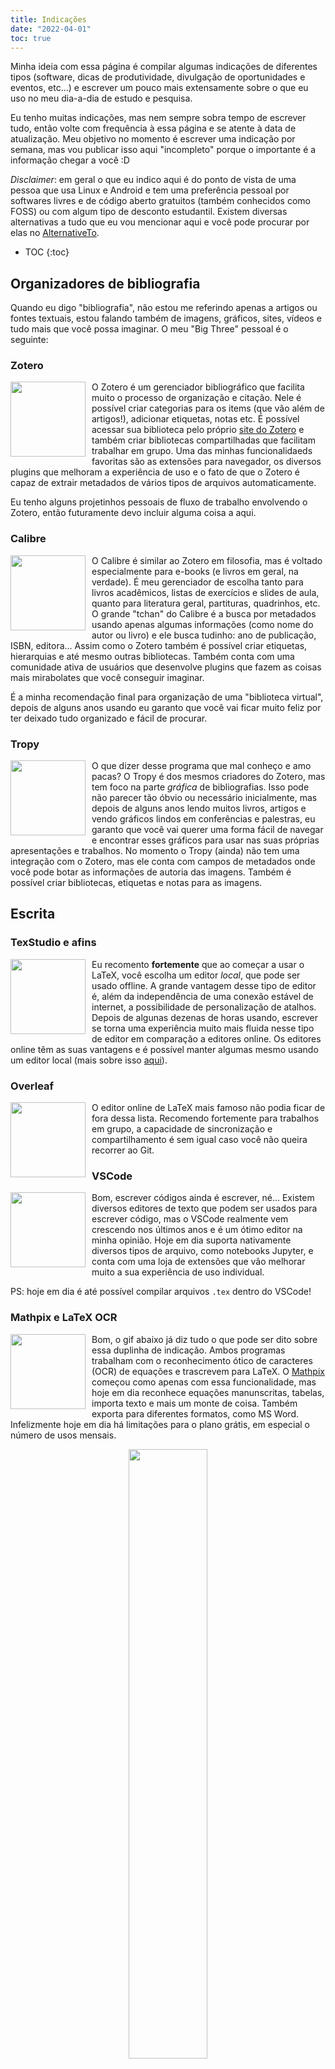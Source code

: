 ```yaml
---
title: Indicações
date: "2022-04-01"
toc: true
---
```

Minha ideia com essa página é compilar algumas indicações de diferentes tipos (software, dicas de produtividade, divulgação de oportunidades e eventos, etc...) e escrever um pouco mais extensamente sobre o que eu uso no meu dia-a-dia de estudo e pesquisa.

Eu tenho muitas indicações, mas nem sempre sobra tempo de escrever tudo, então volte com frequência à essa página e se atente à data de atualização. Meu objetivo no momento é escrever uma indicação por semana, mas vou publicar isso aqui "incompleto" porque o importante é a informação chegar a você :D

_Disclaimer_: em geral o que eu indico aqui é do ponto de vista de uma pessoa que usa Linux e Android e tem uma preferência pessoal por softwares livres e de código aberto gratuitos (também conhecidos como FOSS) ou com algum tipo de desconto estudantil. Existem diversas alternativas a tudo que eu vou mencionar aqui e você pode procurar por elas no [AlternativeTo](https://alternativeto.net/).

* TOC
{:toc}


## Organizadores de bibliografia

Quando eu digo "bibliografia", não estou me referindo apenas a artigos ou fontes textuais, estou falando também de imagens, gráficos, sites, vídeos e tudo mais que você possa imaginar. O meu "Big Three" pessoal é o seguinte:
### Zotero

<img src="https://upload.wikimedia.org/wikipedia/commons/thumb/7/74/Zotero_logo.svg/320px-Zotero_logo.svg.png" style="float:left; width:120px; object-fit:cover; margin:0; padding:0 10px 0 0; border:none;">

O Zotero é um gerenciador bibliográfico que facilita muito o processo de organização e citação. Nele é possível criar categorias para os items (que vão além de artigos!), adicionar etiquetas, notas etc. É possível acessar sua biblioteca pelo próprio [site do Zotero](https://www.zotero.org) e também criar bibliotecas compartilhadas que facilitam trabalhar em grupo. Uma das minhas funcionalidaeds favoritas são as extensões para navegador, os diversos plugins que melhoram a experiência de uso e o fato de que o Zotero é capaz de extrair metadados de vários tipos de arquivos automaticamente.

Eu tenho alguns projetinhos pessoais de fluxo de trabalho envolvendo o Zotero, então futuramente devo incluir alguma coisa a aqui.

### Calibre
<img src="https://upload.wikimedia.org/wikipedia/commons/c/cf/Calibre_logo_3.png" style="float:left; width:120px; object-fit:cover; margin:0; padding:0 10px 0 0; border:none;">

O Calibre é similar ao Zotero em filosofia, mas é voltado especialmente para e-books (e livros em geral, na verdade). É meu gerenciador de escolha tanto para livros acadêmicos, listas de exercícios e slides de aula, quanto para literatura geral, partituras, quadrinhos, etc. O grande "tchan" do Calibre é a busca por metadados usando apenas algumas informações (como nome do autor ou livro) e ele busca tudinho: ano de publicação, ISBN, editora... Assim como o Zotero também é possível criar etiquetas, hierarquias e até mesmo outras bibliotecas. Também conta com uma comunidade ativa de usuários que desenvolve plugins que fazem as coisas mais mirabolates que você conseguir imaginar.

É a minha recomendação final para organização de uma "biblioteca virtual", depois de alguns anos usando eu garanto que você vai ficar muito feliz por ter deixado tudo organizado e fácil de procurar.


### Tropy
<img src="https://upload.wikimedia.org/wikipedia/commons/thumb/b/b5/Tropy-icon-small.svg/270px-Tropy-icon-small.svg.png" style="float:left; width:120px; object-fit:cover; margin:0; padding:0 10px 0 0; border:none;">

O que dizer desse programa que mal conheço e amo pacas? O Tropy é dos mesmos criadores do Zotero, mas tem foco na parte _gráfica_ de bibliografias. Isso pode não parecer tão óbvio ou necessário inicialmente, mas depois de alguns anos lendo muitos livros, artigos e vendo gráficos lindos em conferências e palestras, eu garanto que você vai querer uma forma fácil de navegar e encontrar esses gráficos para usar nas suas próprias apresentações e trabalhos. No momento o Tropy (ainda) não tem uma integração com o Zotero, mas ele conta com campos de metadados onde você pode botar as informações de autoria das imagens. Também é possível criar bibliotecas, etiquetas e notas para as imagens.

## Escrita
### TexStudio e afins
<img src="https://upload.wikimedia.org/wikipedia/commons/2/2a/TeXstudio_Logo.svg" style="float:left; width:120px; object-fit:cover; margin:0; padding:0 10px 0 0; border:none;">

Eu recomento **fortemente** que ao começar a usar o LaTeX, você escolha um editor _local_, que pode ser usado offline. A grande vantagem desse tipo de editor é, além da independência de uma conexão estável de internet, a possibilidade de personalização de atalhos. Depois de algunas dezenas de horas usando, escrever se torna uma experiência muito mais fluida nesse tipo de editor em comparação a editores online. Os editores online têm as suas vantagens e é possível manter algumas mesmo usando um editor local (mais sobre isso [aqui](https://rayssags.github.io/acosmicray/pt/escrita/)).
### Overleaf
<img src="https://upload.wikimedia.org/wikipedia/commons/thumb/b/b1/Cib-overleaf_%28CoreUI_Icons_v1.0.0%29.svg/480px-Cib-overleaf_%28CoreUI_Icons_v1.0.0%29.svg.png" style="float:left; width:120px; object-fit:cover; margin:0; padding:0 10px 0 0; border:none;">

O editor online de LaTeX mais famoso não podia ficar de fora dessa lista. Recomendo fortemente para trabalhos em grupo, a capacidade de sincronização e compartilhamento é sem igual caso você não queira recorrer ao Git.

### VSCode
<img src="https://upload.wikimedia.org/wikipedia/commons/9/9a/Visual_Studio_Code_1.35_icon.svg" style="float:left; width:120px; object-fit:cover; margin:0; padding:0 10px 0 0; border:none;">

Bom, escrever códigos ainda é escrever, né... Existem diversos editores de texto que podem ser usados para escrever código, mas o VSCode realmente vem crescendo nos últimos anos e é um ótimo editor na minha opinião. Hoje em dia suporta nativamente diversos tipos de arquivo, como notebooks Jupyter, e conta com uma loja de extensões que vão melhorar muito a sua experiência de uso individual.

PS: hoje em dia é até possível compilar arquivos `.tex` dentro do VSCode!

### Mathpix e LaTeX OCR

<img src="https://mathpix.com/images/logo/image-logo.png" style="float:left; width:120px; object-fit:cover; margin:0; padding:0 10px 0 0; border:none;">

Bom, o gif abaixo já diz tudo o que pode ser dito sobre essa duplinha de indicação. Ambos programas trabalham com o reconhecimento ótico de caracteres (OCR) de equações e trascrevem para LaTeX. O [Mathpix](https://mathpix.com/) começou como apenas com essa funcionalidade, mas hoje em dia reconhece equações manunscritas, tabelas, importa texto e mais um monte de coisa. Também exporta para diferentes formatos, como MS Word. Infelizmente hoje em dia há limitações para o plano grátis, em especial o número de usos mensais. 

<figure style="width:100%; text-align:center; margin:1em 0;">
  <img src="https://user-images.githubusercontent.com/55287601/117812740-77b7b780-b262-11eb-81f6-fc19766ae2ae.gif" style="width:50%; object-fit:contain; border:none;"
       >
</figure>


<img src="https://raw.githubusercontent.com/rayssags/LaTeX-OCR/fd271d25f9aaac6225dfd3e6460a2cfc07ebca96/resources/icon.svg" style="float:left; width:120px; object-fit:cover; margin:0; padding:0 10px 0 0; border:none;">

Com isso em mente, a minha indicação é o [LaTeX OCR](https://github.com/lukas-blecher/LaTeX-OCR). Ele retoma a função básica de transcrever equações para LaTeX, mas é FOSS e está em desenvolvimento ativo no GitHub. No momento só funciona com equações "digitadas", mas há vários planos para expandir as funcionalidades da ferramenta.

### dpScreenOCR

<img src="https://danpla.github.io/dpscreenocr/images/dpscreenocr.svg" style="float:left; width:120px; object-fit:cover; margin:0; padding:0 10px 0 0; border:none;">

O [dpScreenOCR](https://danpla.github.io/dpscreenocr/) é a contraparte textual dos programas acima. Sempre que você precisar extrair um trecho de texto de algum arquivo, esse é o programa para você. Suporta diversos idiomas e também até um suporte razoável para colunas, como mostrado na figura a seguir:

<p style="text-align: center">
<img src="https://danpla.github.io/dpscreenocr/manual-data/split.svg" style="width: 50%" caption="">
</p>

### WebPlotDigitizer

<img src="https://automeris.io/icon.svg" style="float:left; width:120px; object-fit:cover; margin:0; padding:0 10px 0 0; border:none;">

Quem nunca passou pela situação de precisar de alguns dados que só estavam disponíveis em um gráfico? Se você não passou por isso, provavelmente ainda vai passar. A boa notícia é que existem programas capazes de extrair esses dados para você. O meu programa de escolha é o WebPlotDigitizer por ser online, fácil de mexer e grátis. Apesar de ter "web" no nome, [há versões locais para vários sistemas operacionais](https://automeris.io/WebPlotDigitizer/). Elas funcionam exatamente como a ferramenta online.


## Produtividade e organização

### Git + GitHub

<img src="https://upload.wikimedia.org/wikipedia/commons/e/e0/Git-logo.svg" style="float:left; width:120px; object-fit:cover; margin:0; padding:0 10px 0 0; border:none;">

Antes que eu me alongue falando sobre Git, vale a pena olhar esse [link](https://kenzie.com.br/blog/o-que-e-git/) que discute Git e GitHub. De maneira muito ampla, o Git é um sistema de controle de versionamento. Isso quer dizer que ele permite que você versione --- i.e., crie um histórico personalizado --- de algum projeto ou conjunto de arquivos. Entretanto, além disso, o Git permite que você explore desenvolvimento em paralelo e/ou em conjunto desses projetos através dos _branches_.

<figure style="width:100%; text-align:center; margin:1em 0;">
  <img src="https://coderefinery.github.io/git-intro-stockholm/img/octopus.jpeg" style="width:80%; object-fit:contain; border:none;"
       >
</figure>


Se você quer saber mais sobre como usar o Git, recomendo [o curso do Software Carpentry](https://swcarpentry.github.io/git-novice/).

<img src="https://desktop.github.com/images/desktop-icon.svg" style="float:left; width:120px; object-fit:cover; margin:0; padding:0 10px 0 0; border:none;">

Sobre o GitHub... Bom, esse site está literalmente no GitHub. A ideia do GitHub (e outros, como o BitBucket) é basicamente colocar esse versionamento/histórico na nuvem. Isso permite que o GitHub ofereça funcionalidades extras desde publicar sites e trabalhar em equipe através de um repositório remoto até sincronizar esses repositórios com outros programas e sites (como o Overleaf). Resumindo, é uma ferramenta extramemente poderosa de aprender a usar.

Para terminar a indicação, o maior aspecto do GitHub é a sua capacidade de compartilhamento e disseminação, por exemplo, projetos abertos podem ser copiados na forma de _fork_. Isso permite que um programa que outra pessoa desenvolveu e que você usa seja congelado no tempo pelo seu fork (particularmente recomendo se for um programa importante para você), o que previne que alterações futuras afetem o que você usa. Além disso, [é possível fazer alterações nessa cópia e sugerí-las de ao dono do programa original através de um _pull request_.



### Notion

<img src="https://upload.wikimedia.org/wikipedia/commons/4/45/Notion_app_logo.png" style="float:left; width:120px; object-fit:cover; margin:0; padding:0 10px 0 0; border:none;">

Seria um crime falar de produtividade e não citar o Notion. Para aqueles que usam Evernote, Trello, ClickUp e afins, eu considero o Notion uma alternativa extremamente forte a todos eles, pois ele oferece muitas funcionalidades: escrita em Markdown, anexos de diversos tipos, suporte a KaTeX, bases de dados internas que podem ser referidas por diversas páginas diferentes, [plugin com o Zotero](https://github.com/dvanoni/notero) caso você goste de fazer notas separadas da fonte bibliográfica, uma comunidade super ativa que oferece diversos templates, diversas funcionalidaes para times... E o melhor de tudo? O [Notion tem um plano estudantil](https://www.notion.so/product/notion-for-education). Recomendo muito testar. 

<img src="https://notion-enhancer.github.io/media/animated.gif" style="float:left; width:120px; object-fit:cover; margin:0; padding:0 10px 0 0; border:none;">

Apesar de não ter uma versão para Linux, existe o [Notion Enhancer](https://notion-enhancer.github.io/) que além de oferecer suporte para o Notion em diversas plataformas, também permite instalar uma versão "melhorada" na qual você pode modificar vários detalhes e deixar sua experiência de uso melhor ainda :D


### Forest
<img  src="https://www.forestapp.cc/img/icon.png" style="float:left; width:120px; object-fit:cover; margin:0; padding:0 10px 0 0; border:none;">

O Forest é vendido como um aplicativo que ajuda a manter o foco. Dependendo do quão capaz (ou não) de procrastinação você é, ele pode ser um grande aliado em te ajduar a completar tarefas. No celular e no computador, o Forest bloqueia todos os apps e sites que não estejam em uma lista de permissão (então nada de olhar o Twitter!). Para mim, a grande coisa do Forest é a parceria com o [Trees for the Future](https://trees.org/) --- uma organização que planta àrvores reais. Basicamente, após atingir um certo número de minutos e ganhar uma certa quantidade de moedas, você pode escolher plantar uma àrvore real no aplicativo e ele doará dinheiro para a organização fazer isso.

## Astroindicações

Eu tenho diversas indicações específicas para Astronomia, mas ainda estou escrevendo. Fique de olho na página inicial do meu site que vou avisar assim que a seção estiver de pé! Por enquanto as indicações em forma de lista estão [aqui](https://rayssags.github.io/acosmicray/pt/astrorecs/).